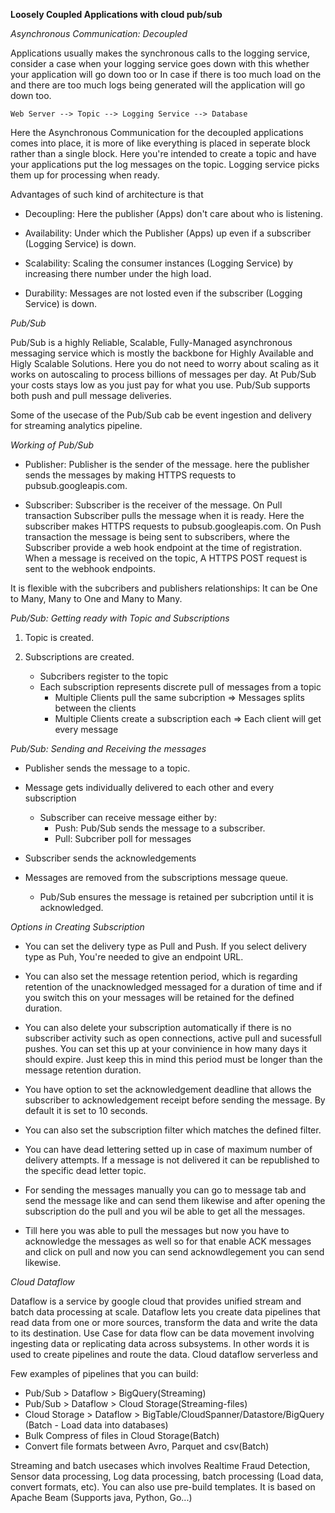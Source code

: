 **Loosely Coupled Applications with cloud pub/sub**

*Asynchronous Communication: Decoupled*

Applications usually makes the synchronous calls to the logging service, consider a case when your logging service goes down with this whether your application will go down too or In case if there is too much load on the and there are too much logs being generated will the application will go down too.

```
Web Server --> Topic --> Logging Service --> Database
```

Here the Asynchronous Communication for the decoupled applications comes into place, it is more of like everything is placed in seperate block rather than a single block. Here you're intended to create a topic and have your applications put the log messages on the topic. Logging service picks them up for processing when ready.

Advantages of such kind of architecture is that 

- Decoupling: Here the publisher (Apps) don't care about who is listening.

- Availability: Under which the Publisher (Apps) up even if a subscriber (Logging Service) is down.

- Scalability: Scaling the consumer instances (Logging Service) by increasing there number under the high load.

- Durability: Messages are not losted even if the subscriber (Logging Service) is down.

*Pub/Sub*

Pub/Sub is a highly Reliable, Scalable, Fully-Managed asynchronous messaging service which is mostly the backbone for Highly Available and Higly Scalable Solutions. Here you do not need to worry about scaling as it works on autoscaling to process billions of messages per day. At Pub/Sub your costs stays low as you just pay for what you use. Pub/Sub supports both push and pull message deliveries.

Some of the usecase of the Pub/Sub cab be event ingestion and delivery for streaming analytics pipeline.

*Working of Pub/Sub*

- Publisher: Publisher is the sender of the message. here the publisher sends the messages by making HTTPS requests to pubsub.googleapis.com.

- Subscriber: Subscriber is the receiver of the message. On Pull transaction Subscriber pulls the message when it is ready. Here the subscriber makes HTTPS requests to pubsub.googleapis.com. On Push transaction the message is being sent to subscribers, where the Subscriber provide a web hook endpoint at the time of registration. When a message is received on the topic, A HTTPS POST request is sent to the webhook endpoints.

It is flexible with the subcribers and publishers relationships: It can be One to Many, Many to One and Many to Many.

*Pub/Sub: Getting ready with Topic and Subscriptions*

1. Topic is created.

2. Subscriptions are created.
    - Subcribers register to the topic
    - Each subscription represents discrete pull of messages from a topic
        - Multiple Clients pull the same subcription => Messages splits between the clients
        - Multiple Clients create a subscription each => Each client will get every message

*Pub/Sub: Sending and Receiving the messages*

- Publisher sends the message to a topic.

- Message gets individually delivered to each other and every subscription
    - Subscriber can receive message either by:
        - Push: Pub/Sub sends the message to a subscriber.
        - Pull: Subcriber poll for messages

- Subscriber sends the acknowledgements

- Messages are removed from the subscriptions message queue.
    - Pub/Sub ensures the message is retained per subcription until it is acknowledged.

*Options in Creating Subscription*

- You can set the delivery type as Pull and Push. If you select delivery type as Puh, You're needed to give an endpoint URL.

- You can also set the message retention period, which is regarding retention of the unacknowledged messaged for a duration of time and if you switch this on your messages will be retained for the defined duration.

- You can also delete your subscription automatically if there is no subscriber activity such as open connections, active pull and sucessfull pushes. You can set this up at your convinience in how many days it should expire. Just keep this in mind this period must be longer than the message retention duration.

- You have option to set the acknowledgement deadline that allows the subscriber to acknowledgement receipt before sending the message. By default it is set to 10 seconds.

- You can also set the subscription filter which matches the defined filter.

- You can have dead lettering setted up in case of maximum number of delivery attempts. If a message is not delivered it can be republished to the specific dead letter topic.
 
- For sending the messages manually you can go to message tab and send the message like and can send them likewise and after opening the subscription do the pull and you wil be able to get all the messages.

- Till here you was able to pull the messages but now you have to acknowledge the messages as well so for that enable ACK messages and click on pull and now you can send acknowdlegement you can send likewise.

*Cloud Dataflow*

Dataflow is a service by google cloud that provides unified stream and batch data processing at scale. Dataflow lets you create data pipelines that read data from one or more sources, transform the data and write the data to its destination. Use Case for data flow can be data movement involving ingesting data or replicating data across subsystems. In other words it is used to create pipelines and route the data. Cloud dataflow serverless and 

Few examples of pipelines that you can build:
- Pub/Sub > Dataflow > BigQuery(Streaming)
- Pub/Sub > Dataflow > Cloud Storage(Streaming-files)
- Cloud Storage > Dataflow > BigTable/CloudSpanner/Datastore/BigQuery (Batch - Load data into databases)
- Bulk Compress of files in Cloud Storage(Batch)
- Convert file formats between Avro, Parquet and csv(Batch)

Streaming and batch usecases which involves Realtime Fraud Detection, Sensor data processing, Log data processing, batch processing (Load data, convert formats, etc). You can also use pre-build templates. It is based on Apache Beam (Supports java, Python, Go...)